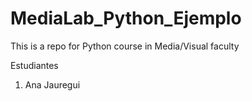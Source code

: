 # MediaLab_Python_Ejemplo
This is a repo for Python course in Media/Visual faculty 

Estudiantes
1. Ana Jauregui
